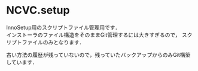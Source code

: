 # NCVC.setup
InnoSetup用のスクリプトファイル管理用です．  
インストーラのファイル構造をそのままGit管理するには大きすぎるので，
スクリプトファイルのみとなります．  
  
古い方法の履歴が残っていないので，残っていたバックアップからのみGit構築しています．

